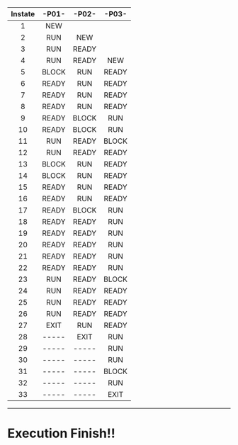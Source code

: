 |Instate| -P01- | -P02- | -P03- |
|:-----:|:-----:|:-----:|:-----:|
|     1 |  NEW  |       |       |
|     2 |  RUN  |  NEW  |       |
|     3 |  RUN  | READY |       |
|     4 |  RUN  | READY |  NEW  |
|     5 | BLOCK |  RUN  | READY |
|     6 | READY |  RUN  | READY |
|     7 | READY |  RUN  | READY |
|     8 | READY |  RUN  | READY |
|     9 | READY | BLOCK |  RUN  |
|    10 | READY | BLOCK |  RUN  |
|    11 |  RUN  | READY | BLOCK |
|    12 |  RUN  | READY | READY |
|    13 | BLOCK |  RUN  | READY |
|    14 | BLOCK |  RUN  | READY |
|    15 | READY |  RUN  | READY |
|    16 | READY |  RUN  | READY |
|    17 | READY | BLOCK |  RUN  |
|    18 | READY | READY |  RUN  |
|    19 | READY | READY |  RUN  |
|    20 | READY | READY |  RUN  |
|    21 | READY | READY |  RUN  |
|    22 | READY | READY |  RUN  |
|    23 |  RUN  | READY | BLOCK |
|    24 |  RUN  | READY | READY |
|    25 |  RUN  | READY | READY |
|    26 |  RUN  | READY | READY |
|    27 |  EXIT |  RUN  | READY |
|    28 | ----- |  EXIT |  RUN  |
|    29 | ----- | ----- |  RUN  |
|    30 | ----- | ----- |  RUN  |
|    31 | ----- | ----- | BLOCK |
|    32 | ----- | ----- |  RUN  |
|    33 | ----- | ----- |  EXIT |

  
---  
# Execution Finish!!  

